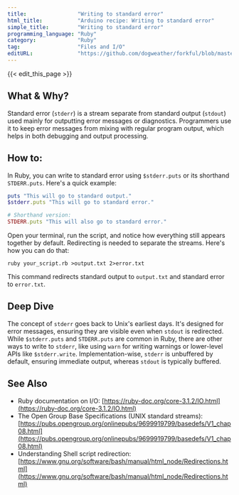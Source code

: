 ```yaml
---
title:                "Writing to standard error"
html_title:           "Arduino recipe: Writing to standard error"
simple_title:         "Writing to standard error"
programming_language: "Ruby"
category:             "Ruby"
tag:                  "Files and I/O"
editURL:              "https://github.com/dogweather/forkful/blob/master/content/en/ruby/writing-to-standard-error.md"
---
```


{{< edit_this_page >}}

## What & Why?
Standard error (`stderr`) is a stream separate from standard output (`stdout`) used mainly for outputting error messages or diagnostics. Programmers use it to keep error messages from mixing with regular program output, which helps in both debugging and output processing.

## How to:
In Ruby, you can write to standard error using `$stderr.puts` or its shorthand `STDERR.puts`. Here's a quick example:

```ruby
puts "This will go to standard output."
$stderr.puts "This will go to standard error."

# Shorthand version:
STDERR.puts "This will also go to standard error."
```

Open your terminal, run the script, and notice how everything still appears together by default. Redirecting is needed to separate the streams. Here's how you can do that:

```shell
ruby your_script.rb >output.txt 2>error.txt
```

This command redirects standard output to `output.txt` and standard error to `error.txt`.

## Deep Dive
The concept of `stderr` goes back to Unix's earliest days. It's designed for error messages, ensuring they are visible even when `stdout` is redirected. While `$stderr.puts` and `STDERR.puts` are common in Ruby, there are other ways to write to `stderr`, like using `warn` for writing warnings or lower-level APIs like `$stderr.write`. Implementation-wise, `stderr` is unbuffered by default, ensuring immediate output, whereas `stdout` is typically buffered.

## See Also
- Ruby documentation on I/O: [https://ruby-doc.org/core-3.1.2/IO.html](https://ruby-doc.org/core-3.1.2/IO.html)
- The Open Group Base Specifications (UNIX standard streams): [https://pubs.opengroup.org/onlinepubs/9699919799/basedefs/V1_chap08.html](https://pubs.opengroup.org/onlinepubs/9699919799/basedefs/V1_chap08.html)
- Understanding Shell script redirection: [https://www.gnu.org/software/bash/manual/html_node/Redirections.html](https://www.gnu.org/software/bash/manual/html_node/Redirections.html)